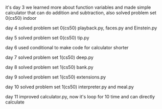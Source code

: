it's day 3 we learned more about function variables and made simple calculator that can do addition and subtraction, also solved problem set 0(cs50) indoor

day 4 solved problem set 0(cs50) playback.py, faces.py and Einstein.py

day 5 solved problem set 0(cs50) tip.py 

day 6 used conditional to make code for calculator shorter 

day 7 solved problem set 1(cs50) deep.py 

day 8 solved problem set 1(cs50) bank.py 

day 9 solved problem set 1(cs50) extensions.py

day 10 solved problem set 1(cs50) interpreter.py and meal.py

day 11 improved calculator.py, now it's loop for 10 time and can directly calculate 